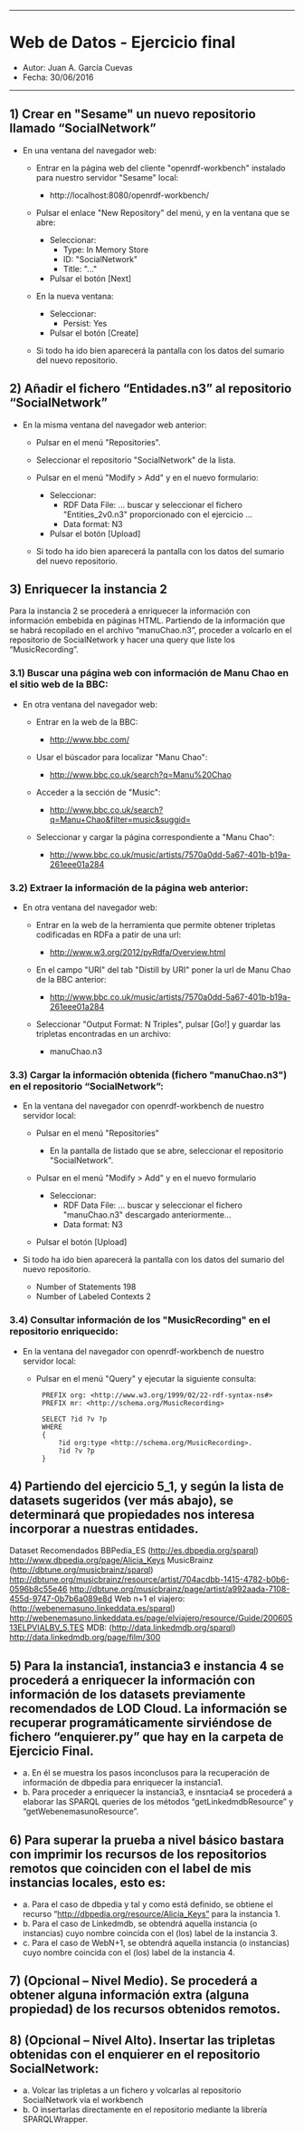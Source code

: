 ***
# Web de Datos - Ejercicio final

- Autor: Juan A. García Cuevas
- Fecha: 30/06/2016
***

## 1) Crear en "Sesame" un nuevo repositorio llamado “SocialNetwork”

- En una ventana del navegador web:

    - Entrar en la página web del cliente "openrdf-workbench" instalado para nuestro servidor "Sesame" local:
        - http://localhost:8080/openrdf-workbench/

    - Pulsar el enlace "New Repository" del menú, y en la ventana que se abre:
        - Seleccionar:
            - Type: In Memory Store
            - ID: "SocialNetwork"
            - Title: "..."
        - Pulsar el botón [Next]

    - En la nueva ventana:
        - Seleccionar:
            - Persist: Yes
        - Pulsar el botón [Create]

    - Si todo ha ido bien aparecerá la pantalla con los datos del sumario del nuevo repositorio.

## 2) Añadir el fichero “Entidades.n3” al repositorio “SocialNetwork”

- En la misma ventana del navegador web anterior:

    - Pulsar en el menú "Repositories".

    - Seleccionar el repositorio "SocialNetwork" de la lista.

    - Pulsar en el menú "Modify > Add" y en el nuevo formulario:
        - Seleccionar:
            - RDF Data File: ... buscar y seleccionar el fichero "Entities_2v0.n3" proporcionado con el ejercicio ...
            - Data format: N3
        - Pulsar el botón [Upload]

    - Si todo ha ido bien aparecerá la pantalla con los datos del sumario del nuevo repositorio.

## 3) Enriquecer la instancia 2

Para la instancia 2 se procederá a enriquecer la información con información embebida en páginas HTML. Partiendo de la información que se habrá recopilado en el archivo “manuChao.n3”, proceder a volcarlo en el repositorio de SocialNetwork y hacer una query que liste los “MusicRecording”.

### 3.1) Buscar una página web con información de Manu Chao en el sitio web de la BBC:

- En otra ventana del navegador web:

    - Entrar en la web de la BBC:
        - http://www.bbc.com/

    - Usar el búscador para localizar "Manu Chao":
        - http://www.bbc.co.uk/search?q=Manu%20Chao

    - Acceder a la sección de "Music":
        - http://www.bbc.co.uk/search?q=Manu+Chao&filter=music&suggid=

    - Seleccionar y cargar la página correspondiente a "Manu Chao":
        - http://www.bbc.co.uk/music/artists/7570a0dd-5a67-401b-b19a-261eee01a284

### 3.2) Extraer la información de la página web anterior:

- En otra ventana del navegador web:

    - Entrar en la web de la herramienta que permite obtener tripletas codificadas en RDFa a patir de una url:
        - http://www.w3.org/2012/pyRdfa/Overview.html

    - En el campo "URI" del tab "Distill by URI" poner la url de Manu Chao de la BBC anterior:
        - http://www.bbc.co.uk/music/artists/7570a0dd-5a67-401b-b19a-261eee01a284

    - Seleccionar "Output Format: N Triples", pulsar [Go!] y guardar las tripletas encontradas en un archivo:
        - manuChao.n3

### 3.3) Cargar la información obtenida (fichero "manuChao.n3") en el repositorio “SocialNetwork”:

- En la ventana del navegador con openrdf-workbench de nuestro servidor local:

    - Pulsar en el menú "Repositories"
        - En la pantalla de listado que se abre, seleccionar el repositorio "SocialNetwork".

    - Pulsar en el menú "Modify > Add" y en el nuevo formulario
        - Seleccionar:
            - RDF Data File: ... buscar y seleccionar el fichero "manuChao.n3" descargado anteriormente...
            - Data format: N3
    - Pulsar el botón [Upload]

- Si todo ha ido bien aparecerá la pantalla con los datos del sumario del nuevo repositorio.
    - Number of Statements  198
    - Number of Labeled Contexts    2

### 3.4) Consultar información de los "MusicRecording" en el repositorio enriquecido:

- En la ventana del navegador con openrdf-workbench de nuestro servidor local:

    - Pulsar en el menú "Query" y ejecutar la siguiente consulta:
```sparq
        PREFIX org: <http://www.w3.org/1999/02/22-rdf-syntax-ns#> 
        PREFIX mr: <http://schema.org/MusicRecording>

        SELECT ?id ?v ?p
        WHERE 
        {
        	?id org:type <http://schema.org/MusicRecording>.
        	?id ?v ?p
        }
```

## 4) Partiendo del ejercicio 5_1, y según la lista de datasets sugeridos (ver más abajo), se determinará que  propiedades nos interesa incorporar a nuestras entidades. 




Dataset Recomendados
BBPedia_ES (http://es.dbpedia.org/sparql)
    http://www.dbpedia.org/page/Alicia_Keys 
MusicBrainz (http://dbtune.org/musicbrainz/sparql)
    http://dbtune.org/musicbrainz/resource/artist/704acdbb-1415-4782-b0b6-0596b8c55e46
    http://dbtune.org/musicbrainz/page/artist/a992aada-7108-455d-9747-0b7b6a089e8d
Web n+1 el viajero:  (http://webenemasuno.linkeddata.es/sparql)
    http://webenemasuno.linkeddata.es/page/elviajero/resource/Guide/20060513ELPVIALBV_5.TES
MDB: (http://data.linkedmdb.org/sparql)
    http://data.linkedmdb.org/page/film/300










## 5) Para la instancia1, instancia3 e instancia 4 se procederá a enriquecer la información con información de los datasets previamente recomendados de LOD Cloud. La información se recuperar programáticamente sirviéndose de fichero “enquierer.py” que hay en la carpeta de Ejercicio Final. 
- a. En él se muestra los pasos inconclusos para la recuperación de información de dbpedia para enriquecer  la instancia1. 
- b. Para proceder a enriquecer la instancia3, e insntacia4 se procederá a elaborar las SPARQL queries de los métodos “getLinkedmdbResource” y “getWebenemasunoResource”. 


## 6) Para superar la prueba a nivel básico bastara con imprimir los recursos de los repositorios remotos que coinciden con el label de mis instancias locales, esto es:
- a. Para el caso de dbpedia y tal y como está definido, se obtiene el recurso “http://dbpedia.org/resource/Alicia_Keys”  para la instancia 1.
- b. Para el caso de Linkedmdb, se obtendrá aquella instancia (o instancias) cuyo nombre coincida con el (los) label de la instancia 3.
- c. Para el caso de WebN+1, se obtendrá aquella instancia (o instancias) cuyo nombre coincida con el (los) label de la instancia 4.

## 7) (Opcional – Nivel Medio). Se procederá a obtener alguna información extra (alguna propiedad) de los recursos obtenidos remotos.


## 8)  (Opcional – Nivel Alto). Insertar las tripletas obtenidas con el enquierer en el repositorio SocialNetwork:
- a. Volcar las tripletas a un fichero y volcarlas al repositorio SocialNetwork via el workbench
- b. O insertarlas directamente en el repositorio mediante la librería SPARQLWrapper. 


 